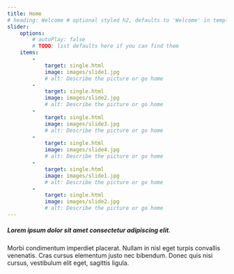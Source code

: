 ```yaml
---
title: Home
# heading: Welcome # optional styled h2, defaults to 'Welcome' in template
slider:
    options:
        # autoPlay: false
        # TODO: list defaults here if you can find them
    items:
        -
            target: single.html
            image: images/slide1.jpg
            # alt: Describe the picture or go home
        -
            target: single.html
            image: images/slide2.jpg
            # alt: Describe the picture or go home
        -
            target: single.html
            image: images/slide3.jpg
            # alt: Describe the picture or go home
        -
            target: single.html
            image: images/slide4.jpg
            # alt: Describe the picture or go home
        -
            target: single.html
            image: images/slide1.jpg
            # alt: Describe the picture or go home
        -
            target: single.html
            image: images/slide2.jpg
            # alt: Describe the picture or go home
---
```


##### Lorem ipsum dolor sit amet consectetur adipiscing elit.

Morbi condimentum imperdiet placerat. Nullam in nisl eget turpis convallis venenatis. Cras cursus elementum justo nec bibendum. Donec quis nisi cursus, vestibulum elit eget, sagittis ligula.